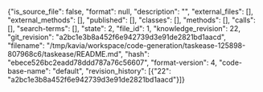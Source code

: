{"is_source_file": false, "format": null, "description": "", "external_files": [], "external_methods": [], "published": [], "classes": [], "methods": [], "calls": [], "search-terms": [], "state": 2, "file_id": 1, "knowledge_revision": 22, "git_revision": "a2bc1e3b8a452f6e942739d3e91de2821bd1aacd", "filename": "/tmp/kavia/workspace/code-generation/taskease-125898-807968c6/taskease/README.md", "hash": "ebece526bc2eadd78ddd787a76c56607", "format-version": 4, "code-base-name": "default", "revision_history": [{"22": "a2bc1e3b8a452f6e942739d3e91de2821bd1aacd"}]}